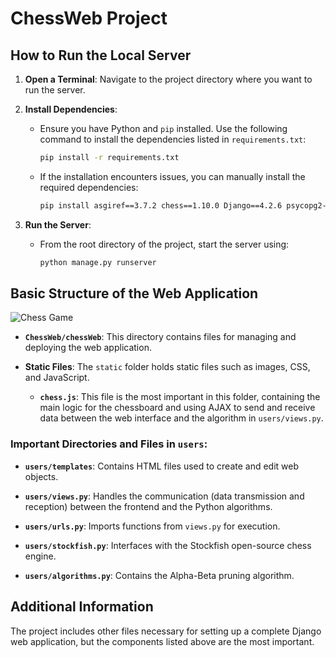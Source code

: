 # ChessWeb Project

## How to Run the Local Server

1. **Open a Terminal**: Navigate to the project directory where you want to run the server.

2. **Install Dependencies**: 
   - Ensure you have Python and `pip` installed. Use the following command to install the dependencies listed in `requirements.txt`:
     ```bash
     pip install -r requirements.txt
     ```
   - If the installation encounters issues, you can manually install the required dependencies:
     ```bash
     pip install asgiref==3.7.2 chess==1.10.0 Django==4.2.6 psycopg2-binary==2.9.9 sqlparse==0.4.4 typing_extensions==4.8.0 stockfish
     ```

3. **Run the Server**:
   - From the root directory of the project, start the server using:
     ```bash
     python manage.py runserver
     ```

## Basic Structure of the Web Application

![Chess Game](./static/image.png)

- **`ChessWeb/chessWeb`**: This directory contains files for managing and deploying the web application.
  
- **Static Files**: The `static` folder holds static files such as images, CSS, and JavaScript. 
  - **`chess.js`**: This file is the most important in this folder, containing the main logic for the chessboard and using AJAX to send and receive data between the web interface and the algorithm in `users/views.py`.

### Important Directories and Files in `users`:

- **`users/templates`**: Contains HTML files used to create and edit web objects.

- **`users/views.py`**: Handles the communication (data transmission and reception) between the frontend and the Python algorithms.

- **`users/urls.py`**: Imports functions from `views.py` for execution.

- **`users/stockfish.py`**: Interfaces with the Stockfish open-source chess engine.

- **`users/algorithms.py`**: Contains the Alpha-Beta pruning algorithm.

## Additional Information

The project includes other files necessary for setting up a complete Django web application, but the components listed above are the most important.
